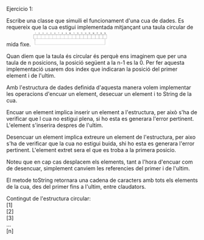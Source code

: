 Ejercicio 1:

Escribe una classe que simuili el funcionament d'una cua de dades.
Es requereix que la cua estigui implementada mitjançant una taula circular de mida fixe.
<img src="enunciado1.png" width="200"/>

Quan diem que la taula és circular és perquè ens imaginem
que per una taula de n posicions, la posició
següent a la n-1 es la 0. Per fer aquesta implementació usarem dos index que indicaran la posició del primer element i de l'ultim.

Amb l'estructura de dades definida d'aquesta manera volem implementar les operacions d'encuar un element, desecuar un element i to String de la cua.

Encuar un element implica inserir un element a l'estructura, per això s'ha de verificar que l cua no estigui plena, si ho esta es generara l'error pertinent. L'element s'inserira despres de l'ultim.

Desencuar un element implica extreure un element de l'estructura, per aixo s'ha de verificar que la cua no estigui buida, shi ho esta es generara l'error pertinent. L'element extret sera el que es troba a la primera posicio.

Noteu que en cap cas desplacem els elements, tant a l'hora d'encuar com de desencuar, simplement canviem les referencies del primer i de l'ultim.

El metode toString retornara una cadena de caracters amb tots els elements de la cua, des del primer fins a l'ultim, entre claudators.

Contingut de l'estructura circular:<br>
[1]<br>
[2]<br>
[3]<br>
... <br>
[n]

